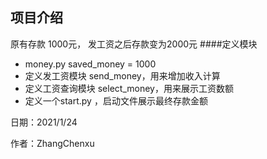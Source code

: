 ## 项目介绍
原有存款 1000元， 发工资之后存款变为2000元
####定义模块
- money.py saved_money = 1000
- 定义发工资模块 send_money，用来增加收入计算
- 定义工资查询模块 select_money，用来展示工资数额
- 定义一个start.py ，启动文件展示最终存款金额

日期：2021/1/24

作者：ZhangChenxu